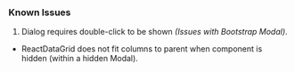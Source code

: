 ### Known Issues
1. Dialog requires double-click to be shown *(Issues with Bootstrap Modal)*.
*  ReactDataGrid does not fit columns to parent when component is hidden (within a hidden Modal).
